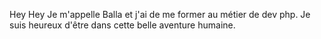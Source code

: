 Hey Hey
Je m'appelle Balla et j'ai de me former au métier de dev php. 
Je suis heureux d'être dans cette belle aventure humaine.
